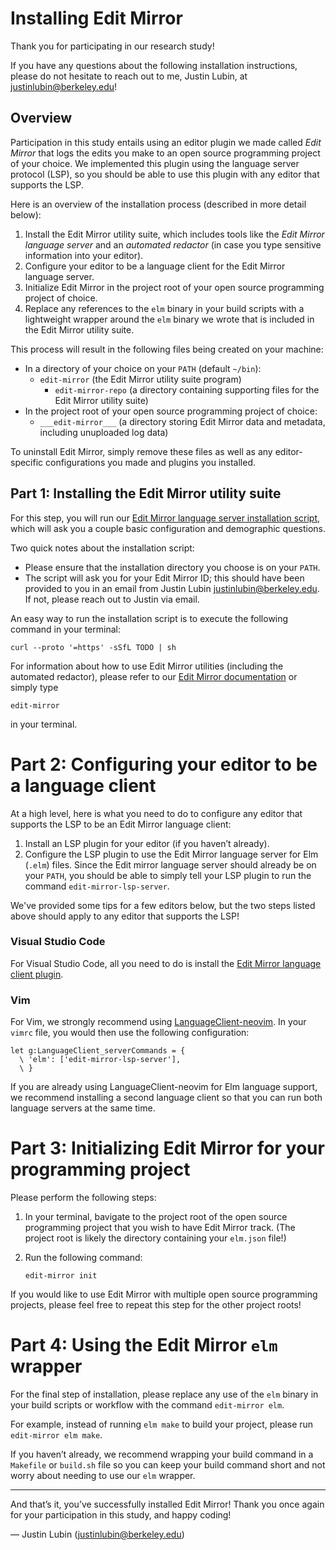 # Installing Edit Mirror

Thank you for participating in our research study!

If you have any questions about the following installation instructions, please
do not hesitate to reach out to me, Justin Lubin, at
[justinlubin@berkeley.edu](mailto:////justinlubin@berkeley.edu)!

## Overview

Participation in this study entails using an editor plugin we made called _Edit
Mirror_ that logs the edits you make to an open source programming project of
your choice. We implemented this plugin using the language server protocol
(LSP), so you should be able to use this plugin with any editor that supports
the LSP.

Here is an overview of the installation process (described in more detail
below):

1. Install the Edit Mirror utility suite, which includes tools like the
   _Edit Mirror language server_ and an _automated redactor_ (in case you type
   sensitive information into your editor).
2. Configure your editor to be a language client for the Edit Mirror language
   server.
3. Initialize Edit Mirror in the project root of your open source programming
   project of choice.
4. Replace any references to the `elm` binary in your build scripts with a
   lightweight wrapper around the `elm` binary we wrote that is included in the
  Edit Mirror utility suite.

This process will result in the following files being created on your machine:

- In a directory of your choice on your `PATH` (default `~/bin`):
  - `edit-mirror` (the Edit Mirror utility suite program)
	- `edit-mirror-repo` (a directory containing supporting files for the Edit
    Mirror utility suite)
- In the project root of your open source programming project of choice:
	- `___edit-mirror___` (a directory storing Edit Mirror data and metadata,
    including unuploaded log data)

To uninstall Edit Mirror, simply remove these files as well as any
editor-specific configurations you made and plugins you installed.

## Part 1: Installing the Edit Mirror utility suite

For this step, you will run our [Edit Mirror language server installation
script](TODO), which will ask you a couple basic configuration and demographic
questions.

Two quick notes about the installation script:

*   Please ensure that the installation directory you choose is on your `PATH`.
*   The script will ask you for your Edit Mirror ID; this should have been
    provided to you in an email from Justin Lubin
		[justinlubin@berkeley.edu](mailto:////justinlubin@berkeley.edu).
		If not, please reach out to Justin via email.

An easy way to run the installation script is to execute the following command
in your terminal:

    curl --proto '=https' -sSfL TODO | sh

For information about how to use Edit Mirror utilities (including the automated
redactor), please refer to our [Edit Mirror documentation](TODO) or simply type

    edit-mirror

in your terminal.

# Part 2: Configuring your editor to be a language client

At a high level, here is what you need to do to configure any editor that
supports the LSP to be an Edit Mirror language client:

1. Install an LSP plugin for your editor (if you haven’t already).
2. Configure the LSP plugin to use the Edit Mirror language server for Elm
	 (`.elm`) files. Since the Edit mirror language server should already be on
	 your `PATH`, you should be able to simply tell your LSP plugin to run the
   command `edit-mirror-lsp-server`.

We've provided some tips for a few editors below, but the two steps listed
above should apply to any editor that supports the LSP!

### Visual Studio Code

For Visual Studio Code, all you need to do is install the
[Edit Mirror language client plugin](https://marketplace.visualstudio.com/items?itemName=plait-lab.edit-mirror).

### Vim

For Vim, we strongly recommend using
[LanguageClient-neovim](https://github.com/autozimu/LanguageClient-neovim).
In your `vimrc` file, you would then use the following configuration:

    let g:LanguageClient_serverCommands = {
      \ 'elm': ['edit-mirror-lsp-server'],
      \ }

If you are already using LanguageClient-neovim for Elm language support, we
recommend installing a second language client so that you can run both language
servers at the same time.

# Part 3: Initializing Edit Mirror for your programming project

Please perform the following steps:

1. In your terminal, bavigate to the project root of the open source
	 programming project that you wish to have Edit Mirror track. (The project
   root is likely the directory containing your `elm.json` file!)
2. Run the following command:

       edit-mirror init

If you would like to use Edit Mirror with multiple open source programming
projects, please feel free to repeat this step for the other project roots!

# Part 4: Using the Edit Mirror `elm` wrapper

For the final step of installation, please replace any use of the `elm` binary
in your build scripts or workflow with the command `edit-mirror elm`.

For example, instead of running `elm make` to build your project, please run
`edit-mirror elm make`.

If you haven’t already, we recommend wrapping your build command in a
`Makefile` or `build.sh` file so you can keep your build command short and not
worry about needing to use our `elm` wrapper.

---

And that’s it, you’ve successfully installed Edit Mirror! Thank you once again
for your participation in this study, and happy coding!

— Justin Lubin
([justinlubin@berkeley.edu](mailto:////justinlubin@berkeley.edu))
